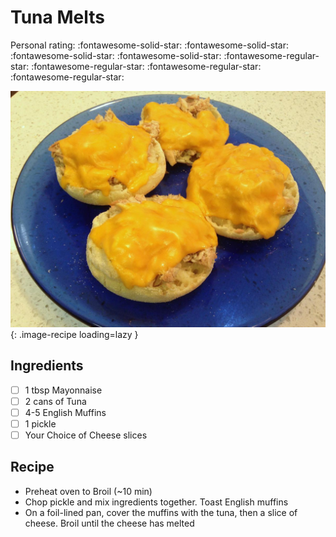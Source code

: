 <!-- Needs Manual Review -->

# Tuna Melts

<!-- {cts} rating=1; (User can specify rating on scale of 1-5) -->

Personal rating: :fontawesome-solid-star: :fontawesome-solid-star: :fontawesome-solid-star: :fontawesome-solid-star: :fontawesome-regular-star: :fontawesome-regular-star: :fontawesome-regular-star: :fontawesome-regular-star:

<!-- {cte} -->

<!-- {cts} name_image=tuna_melts.jpg; (User can specify image name) -->

![tuna_melts.jpg](./tuna_melts.jpg){: .image-recipe loading=lazy }

<!-- {cte} -->

## Ingredients

- [ ] 1 tbsp Mayonnaise
- [ ] 2 cans of Tuna
- [ ] 4-5 English Muffins
- [ ] 1 pickle
- [ ] Your Choice of Cheese slices

## Recipe

- Preheat oven to Broil (~10 min)
- Chop pickle and mix ingredients together. Toast English muffins
- On a foil-lined pan, cover the muffins with the tuna, then a slice of cheese. Broil until the cheese has melted
